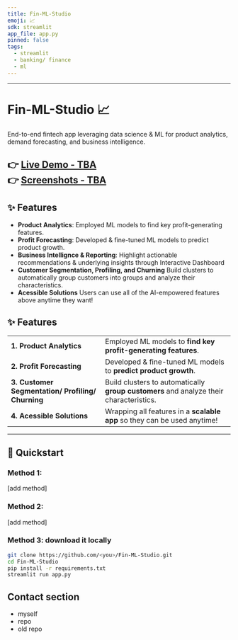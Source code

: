 ```yaml
---
title: Fin-ML-Studio
emoji: 📈
sdk: streamlit
app_file: app.py
pinned: false
tags:
  - streamlit
  - banking/ finance
  - ml
---
```


<hr>

# Fin-ML-Studio 📈

End-to-end fintech app leveraging data science & ML for product analytics, demand forecasting, and business intelligence.

👉 [Live Demo - TBA](#)  
👉 [Screenshots - TBA ](#)  
---

## ✨ Features
- **Product Analytics**: Employed ML models to find key profit-generating features. 
- **Profit Forecasting**: Developed & fine-tuned ML models to predict product growth.
- **Business Intellignce & Reporting**: Highlight actionable recommendations & underlying insights through Interactive Dashboard
- **Customer Segmentation, Profiling, and Churning** Build clusters to automatically group customers into groups and analyze their characteristics.
- **Acessible Solutions** Users can use all of the AI-empowered features above anytime they want!

## ✨ Features 

| | |
|---|---|
| **1. Product Analytics**                              | Employed ML models to **find key profit-generating features**. |
| **2. Profit Forecasting**                             | Developed & fine-tuned ML models to **predict product growth**. |
| **3. Customer Segmentation/ Profiling/ Churning**     | Build clusters to automatically **group customers** and analyze their characteristics. |
| **4. Acessible Solutions**                            | Wrapping all features in a **scalable app** so they can be used anytime! |


---

## 🚀 Quickstart

### Method 1:
[add method]
### Method 2:
[add method]
### Method 3: download it locally
```bash
git clone https://github.com/<you>/Fin-ML-Studio.git
cd Fin-ML-Studio
pip install -r requirements.txt
streamlit run app.py
```

## Contact section
- myself
- repo
- old repo

